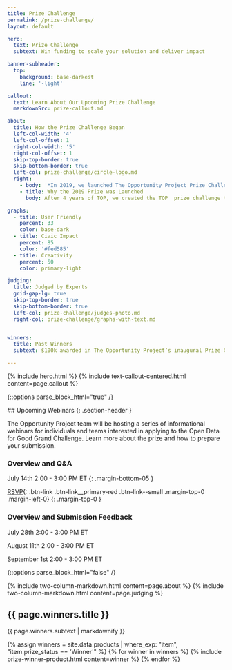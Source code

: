 ```yaml
---
title: Prize Challenge
permalink: /prize-challenge/
layout: default

hero:
  text: Prize Challenge
  subtext: Win funding to scale your solution and deliver impact

banner-subheader:
  top:
    background: base-darkest
    line: '-light'

callout:
  text: Learn About Our Upcoming Prize Challenge
  markdownSrc: prize-callout.md

about:
  title: How the Prize Challenge Began
  left-col-width: '4'
  left-col-offset: 1
  right-col-width: '5'
  right-col-offset: 1
  skip-top-border: true
  skip-bottom-border: true
  left-col: prize-challenge/circle-logo.md
  right:
    - body: '*In 2019, we launched The Opportunity Project Prize Challenge. The Census Bureau’s first ever prize competition, it awarded $100,000 in funding across 5 teams.*'
    - title: Why the 2019 Prize was Launched
      body: After 4 years of TOP, we created the TOP  prize challenge to help address the challenges technologists face in deploying and sustaining civic tech products.  The prize challenge aimed to support technologists in getting their solutions into the hands of communities around the country.

graphs:
  - title: User Friendly
    percent: 33
    color: base-dark
  - title: Civic Impact
    percent: 85
    color: '#fed585'
  - title: Creativity
    percent: 50
    color: primary-light

judging:
  title: Judged by Experts
  grid-gap-lg: true
  skip-top-border: true
  skip-bottom-border: true
  left-col: prize-challenge/judges-photo.md
  right-col: prize-challenge/graphs-with-text.md


winners:
  title: Past Winners
  subtext: $100k awarded in The Opportunity Project’s inaugural Prize Challenge. See [challenge.gov](https://www.challenge.gov/challenge/opportunity-project-prize/) for challenge details.

---
```


{% include hero.html %}
{% include text-callout-centered.html content=page.callout %}

{::options parse_block_html="true" /}
<section class="grid-section margin-top-0 margin-bottom-15 padding-y-3 width-full maxw-full split-background-primary margin-x-0">
  <div class="usa-media-block__body-outlined--secondary secondary-callout">
## Upcoming Webinars
{: .section-header }

The Opportunity Project team will be hosting a series of informational webinars for individuals and teams interested in applying to the Open Data for Good Grand Challenge. Learn more about the prize and how to prepare your submission.

### Overview and Q&A
July 14th 2:00 - 3:00 PM ET
{: .margin-bottom-05 }

[RSVP](http://bit.ly/ODFGGCWebinar1){: .btn-link .btn-link__primary-red .btn-link--small .margin-top-0 .margin-left-0}
{: .margin-top-0 }

### Overview and Submission Feedback

July 28th 2:00 - 3:00 PM ET

August 11th 2:00 - 3:00 PM ET

September 1st 2:00 - 3:00 PM ET
  </div>
</section>
{::options parse_block_html="false" /}


{% include two-column-markdown.html content=page.about %}
{% include two-column-markdown.html content=page.judging %}

<div class="text-center margin-bottom-6">
  <h2 class="text-base-darkest margin-bottom-0">{{ page.winners.title }}</h2>
  <div class="maxw-tablet margin-x-auto">
    {{ page.winners.subtext | markdownify }}
  </div>
</div>

{% assign winners = site.data.products | where_exp: "item", "item.prize_status == 'Winner'" %}
{% for winner in winners %}
  {% include prize-winner-product.html content=winner %}
{% endfor %}